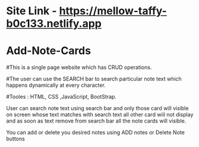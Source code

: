 # Site Link - https://mellow-taffy-b0c133.netlify.app

# Add-Note-Cards

#This is a single page website which has CRUD operations.

#The user can use the SEARCH bar to search particular note text which happens dynamically at every character.

#Tooles : HTML, CSS ,JavaScript, BootStrap.

User can search note text using search bar and only those card will visible on screen whose text matches with search text 
all other card wiil not display and as soon as text remove from search bar  all the note cards will visible.
  
You can add or delete you desired notes using ADD notes or Delete Note buttons
